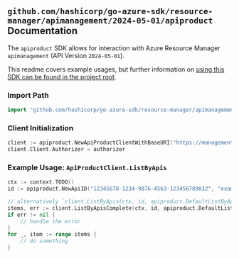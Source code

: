
## `github.com/hashicorp/go-azure-sdk/resource-manager/apimanagement/2024-05-01/apiproduct` Documentation

The `apiproduct` SDK allows for interaction with Azure Resource Manager `apimanagement` (API Version `2024-05-01`).

This readme covers example usages, but further information on [using this SDK can be found in the project root](https://github.com/hashicorp/go-azure-sdk/tree/main/docs).

### Import Path

```go
import "github.com/hashicorp/go-azure-sdk/resource-manager/apimanagement/2024-05-01/apiproduct"
```


### Client Initialization

```go
client := apiproduct.NewApiProductClientWithBaseURI("https://management.azure.com")
client.Client.Authorizer = authorizer
```


### Example Usage: `ApiProductClient.ListByApis`

```go
ctx := context.TODO()
id := apiproduct.NewApiID("12345678-1234-9876-4563-123456789012", "example-resource-group", "serviceName", "apiId")

// alternatively `client.ListByApis(ctx, id, apiproduct.DefaultListByApisOperationOptions())` can be used to do batched pagination
items, err := client.ListByApisComplete(ctx, id, apiproduct.DefaultListByApisOperationOptions())
if err != nil {
	// handle the error
}
for _, item := range items {
	// do something
}
```
